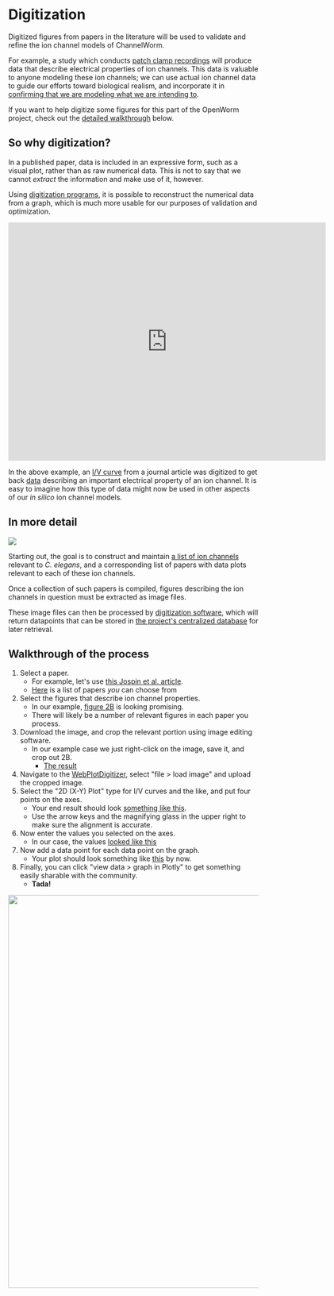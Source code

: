 Digitization
============

Digitized figures from papers in the literature will be used to validate and refine the ion channel models of ChannelWorm.

For example, a study which conducts [patch clamp recordings](https://en.wikipedia.org/wiki/Patch_clamp) will produce data that describe electrical properties of ion channels.
This data is valuable to anyone modeling these ion channels; we can use actual ion channel data to guide our efforts toward biological realism, and incorporate it in [confirming that we are modeling what we are intending to](validation/).

If you want to help digitize some figures for this part of the OpenWorm project, check out the [detailed walkthrough](#Walkthrough-of-the-process) below.

## So why digitization?

In a published paper, data is included in an expressive form, such as a visual plot, rather than as raw numerical data. This is not to say that we cannot *extract* the information and make use of it, however.

Using [digitization programs](http://arohatgi.info/WebPlotDigitizer/), it is possible to reconstruct the numerical data from a graph, which is much more usable for our purposes of validation and optimization.

<iframe width="640" height="480" frameborder="0" seamless="seamless" scrolling="no" src="https://plot.ly/~VahidGh/56/" ></iframe>

In the above example, an [I/V curve](https://en.wikipedia.org/wiki/Current%E2%80%93voltage_characteristic) from a journal article was digitized to get back [data](https://plot.ly/~VahidGh/56) describing an important electrical property of an ion channel. It is easy to imagine how this type of data might now be used in other aspects of our *in silico* ion channel models.

## In more detail

[![](https://docs.google.com/drawings/d/1MDAJkv1wXJTmr5ux0EDvlz5xkUz13ez3YIJ6fmSMpms/pub?w=730&h=461)](https://docs.google.com/drawings/d/1MDAJkv1wXJTmr5ux0EDvlz5xkUz13ez3YIJ6fmSMpms/edit)

Starting out, the goal is to construct and maintain [a list of ion channels](https://github.com/VahidGh/ChannelWorm/issues/8) relevant to *C. elegans*, and a corresponding list of papers with data plots relevant to each of these ion channels.

Once a collection of such papers is compiled, figures describing the ion channels in question must be extracted as image files.

These image files can then be processed by [digitization software](http://arohatgi.info/WebPlotDigitizer/), which will return datapoints that can be stored in [the project's centralized database](information-management/#data-management) for later retrieval.

## Walkthrough of the process

1. Select a paper.
    * For example, let's use [this Jospin et al. article](http://www.ncbi.nlm.nih.gov/pmc/articles/PMC2173050/).
    * [Here](https://drive.google.com/folderview?id=0B4qffTA1q81rfmhoZzBva2xKRTJIVTlhR2plYTF2S2JCNXBLODJWN09KUHU4X09FN0hEQlE&usp=sharing) is a list of papers *you* can choose from
2. Select the figures that describe ion channel properties.
    * In our example, [figure 2B](http://www.ncbi.nlm.nih.gov/pmc/articles/PMC2173050/figure/fig2/) is looking promising.
    * There will likely be a number of relevant figures in each paper you process.
3. Download the image, and crop the relevant portion using image editing software.
    * In our example case we just right-click on the image, save it, and crop out 2B.
      * [The result](https://cloud.githubusercontent.com/assets/7369273/7684968/e5d974c4-fd64-11e4-9cf0-fae6656bc4eb.png)
4. Navigate to the [WebPlotDigitizer](http://arohatgi.info/WebPlotDigitizer/app/?), select "file > load image" and upload the cropped image.
5. Select the "2D (X-Y) Plot" type for I/V curves and the like, and put four points on the axes.
    * Your end result should look [something like this](https://cloud.githubusercontent.com/assets/7369273/7684985/077c3422-fd65-11e4-915e-3cb3e9895f8e.png).
    * Use the arrow keys and the magnifying glass in the upper right to make sure the alignment is accurate.
6. Now enter the values you selected on the axes.
    * In our case, the values [looked like this](https://cloud.githubusercontent.com/assets/7369273/7684983/03f827fc-fd65-11e4-8dc0-f433000a24ed.png)
7. Now add a data point for each data point on the graph.
    * Your plot should look something like [this](https://cloud.githubusercontent.com/assets/6655104/6027361/b509831c-abf6-11e4-95a4-372b911533fb.png) by now.
8. Finally, you can click "view data > graph in Plotly" to get something easily sharable with the community.
    * **Tada!**

<div>
    <a href="https://plot.ly/~travs/3/" target="_blank" title="" style="display: block; text-align: center;"><img src="https://plot.ly/~travs/3.png" alt="" style="max-width: 100%;width: 792px;"  width="792" onerror="this.onerror=null;this.src='https://plot.ly/404.png';" /></a>
    <script data-plotly="travs:3" src="https://plot.ly/embed.js" async></script>
</div>
